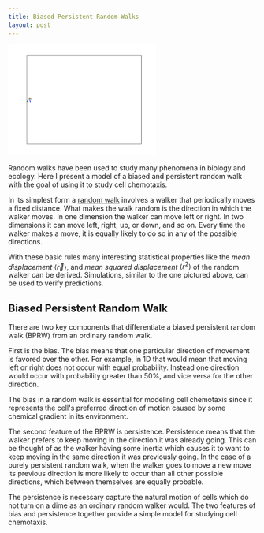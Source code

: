 ```yaml
---
title: Biased Persistent Random Walks
layout: post
---
```



<img src="../images/bprw_1.gif" width="300">

Random walks have been used to study many phenomena in biology and ecology. Here I present a model of a biased and persistent random walk with the goal of using it to study cell chemotaxis.

In its simplest form a [random walk](https://en.wikipedia.org/wiki/Random_walk) involves a walker that periodically moves a fixed distance. What makes the walk random is the direction in which the walker moves. In one dimension the walker can move left or right. In two dimensions it can move left, right, up, or down, and so on. Every time the walker makes a move, it is equally likely to do so in any of the possible directions.

With these basic rules many interesting statistical properties like the *mean displacement*
$\langle \vec{r} \rangle$,
and *mean squared displacement*
$\langle r^2 \rangle$
of the random walker can be derived.
Simulations, similar to the one pictured above, can be used to verify predictions.

## Biased Persistent Random Walk

There are two key components that differentiate a biased persistent random walk (BPRW) from an ordinary random walk.

First is the bias. The bias means that one particular direction of movement is favored over the other. For example, in 1D that would mean that moving left or right does not occur with equal probability. Instead one direction would occur with probability greater than 50%, and vice versa for the other direction.

The bias in a random walk is essential for modeling cell chemotaxis since it represents the cell's preferred direction of motion caused by some chemical gradient in its environment.

The second feature of the BPRW is persistence. Persistence means that the walker prefers to keep moving in the direction it was already going. This can be thought of as the walker having some inertia which causes it to want to keep moving in the same direction it was previously going. In the case of a purely persistent random walk, when the walker goes to move a new move its previous direction is more likely to occur than all other possible directions, which between themselves are equally probable.

The persistence is necessary capture the natural motion of cells which do not turn on a dime as an ordinary random walker would. The two features of bias and persistence together provide a simple model for studying cell chemotaxis.  

